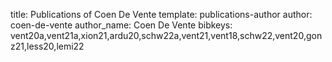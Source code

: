title: Publications of Coen De Vente
template: publications-author
author: coen-de-vente
author_name: Coen De Vente
bibkeys: vent20a,vent21a,xion21,ardu20,schw22a,vent21,vent18,schw22,vent20,gonz21,less20,lemi22